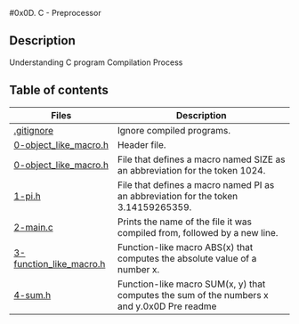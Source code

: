 #0x0D. C - Preprocessor

## Description
Understanding C program Compilation Process

## Table of contents

Files | Description
----------- | -----------
[.gitignore](./.gitignore) | Ignore compiled programs.
[0-object_like_macro.h](./0-object_like_macro.h) | Header file.
[0-object_like_macro.h](./0-object_like_macro.h) | File that defines a macro named SIZE as an abbreviation for the token 1024.
[1-pi.h](./1-pi.h) | File that defines a macro named PI as an abbreviation for the token 3.14159265359.
[2-main.c](./2-main.c) | Prints the name of the file it was compiled from, followed by a new line.
[3-function_like_macro.h](./3-function_like_macro.h) | Function-like macro ABS(x) that computes the absolute value of a number x.
[4-sum.h](./4-sum.h) | Function-like macro SUM(x, y) that computes the sum of the numbers x and y.0x0D Pre readme
